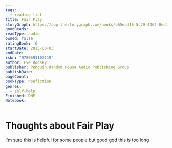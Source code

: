 ```yaml
---
tags:
  - reading-list
title: Fair Play
storyGraph: https://app.thestorygraph.com/books/b65ead18-5c29-4462-8ed3-f197b45d89f5
goodReads:
readType: audio
owned: false
ratingBook: -6
startDate: 2025-03-03
endDate:
isbn: "9780593107119"
author: Eve Rodsky
publisher: Penguin Random House Audio Publishing Group
publishDate:
pageCount:
bookType: nonfiction
genres:
  - self-help
Finished: DNF
Notebook:
---
```


# Thoughts about **Fair Play**

I'm sure this is helpful for some people but good god this is too long

